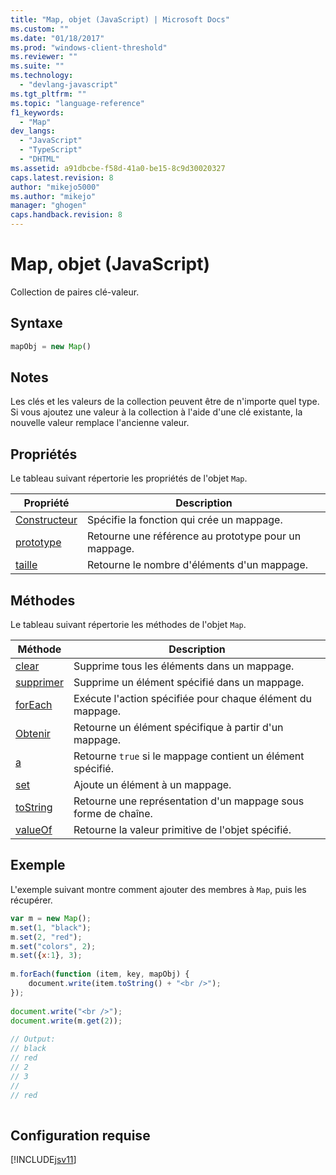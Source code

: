 ```yaml
---
title: "Map, objet (JavaScript) | Microsoft Docs"
ms.custom: ""
ms.date: "01/18/2017"
ms.prod: "windows-client-threshold"
ms.reviewer: ""
ms.suite: ""
ms.technology: 
  - "devlang-javascript"
ms.tgt_pltfrm: ""
ms.topic: "language-reference"
f1_keywords: 
  - "Map"
dev_langs: 
  - "JavaScript"
  - "TypeScript"
  - "DHTML"
ms.assetid: a91dbcbe-f58d-41a0-be15-8c9d30020327
caps.latest.revision: 8
author: "mikejo5000"
ms.author: "mikejo"
manager: "ghogen"
caps.handback.revision: 8
---
```

# Map, objet (JavaScript)
Collection de paires clé\-valeur.  
  
## Syntaxe  
  
```javascript  
mapObj = new Map()  
```  
  
## Notes  
 Les clés et les valeurs de la collection peuvent être de n'importe quel type.  Si vous ajoutez une valeur à la collection à l'aide d'une clé existante, la nouvelle valeur remplace l'ancienne valeur.  
  
## Propriétés  
 Le tableau suivant répertorie les propriétés de l'objet `Map`.  
  
|Propriété|Description|  
|---------------|-----------------|  
|[Constructeur](../../javascript/reference/constructor-property-map.md)|Spécifie la fonction qui crée un mappage.|  
|[prototype](../../javascript/reference/prototype-property-map.md)|Retourne une référence au prototype pour un mappage.|  
|[taille](../../javascript/reference/size-property-map-javascript.md)|Retourne le nombre d'éléments d'un mappage.|  
  
## Méthodes  
 Le tableau suivant répertorie les méthodes de l'objet `Map`.  
  
|Méthode|Description|  
|-------------|-----------------|  
|[clear](../../javascript/reference/clear-method-map-javascript.md)|Supprime tous les éléments dans un mappage.|  
|[supprimer](../../javascript/reference/delete-method-map-javascript.md)|Supprime un élément spécifié dans un mappage.|  
|[forEach](../../javascript/reference/foreach-method-map-javascript.md)|Exécute l'action spécifiée pour chaque élément du mappage.|  
|[Obtenir](../../javascript/reference/get-method-map-javascript.md)|Retourne un élément spécifique à partir d'un mappage.|  
|[a](../../javascript/reference/has-method-map-javascript.md)|Retourne `true` si le mappage contient un élément spécifié.|  
|[set](../../javascript/reference/set-method-map-javascript.md)|Ajoute un élément à un mappage.|  
|[toString](../../javascript/reference/tostring-method-map-javascript.md)|Retourne une représentation d'un mappage sous forme de chaîne.|  
|[valueOf](../../javascript/reference/valueof-method-map-javascript.md)|Retourne la valeur primitive de l'objet spécifié.|  
  
## Exemple  
 L'exemple suivant montre comment ajouter des membres à `Map`, puis les récupérer.  
  
```javascript  
var m = new Map();  
m.set(1, "black");  
m.set(2, "red");  
m.set("colors", 2);  
m.set({x:1}, 3);  
  
m.forEach(function (item, key, mapObj) {  
    document.write(item.toString() + "<br />");  
});  
  
document.write("<br />");  
document.write(m.get(2));  
  
// Output:  
// black  
// red  
// 2  
// 3  
//  
// red  
  
```  
  
## Configuration requise  
 [!INCLUDE[jsv11](../../javascript/reference/includes/jsv11-md.md)]